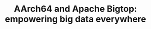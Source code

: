 ---
categories:
- bkk19
description: In this talk, well walk you through the up-to-date status of Big Data
  on AArch64, especially focus on improvements weve made to support big data components(Hadoop,
  Spark, etc) across platform, the contribution to Apache Bigtop, and the future roadmap.<br><br>Apache
  Bigtop as the open source Hadoop distribution, provides full functionality of packaging,
  testing, and deployment for users to build their own Hadoop Distro from ground up.
  Because of its unique positioning, it is widely leveraged by not only ISVs(Cloudera,
  Hortonworks, Pivotal, ODPi, etc), but also cloud providers(AWE EMR, Google Cloud
  Dataproc). Laying on top of Bigtops foundation, weve pushed the support of big data
  to the next level under the support of Open Data Platform Initiative(ODPi). To breakdown
  the details of this talk, well share about the enhancement of AArch64 support in
  Bigtop, how to run big data on AArch64 with Bigtop Provisioner and Sandbox at a
  click of button, how to build the support of AArch64 with Bigtops docker based architecture,
  and how to test the result with a comprehensive CI coverage. Further more, the newly
  developed integration testing framework 2.0 in Apache Bigtop will be revealed.
image:
  featured: 'true'
  path: /assets/images/featured-images/bkk19/BKK19-101.png
session_attendee_num: '5'
session_id: BKK19-101
session_room: Session Room 2 (Lotus 3-4)
session_slot:
  end_time: '2019-04-01 14:25:00'
  start_time: '2019-04-01 14:00:00'
session_speakers:
- speaker_bio: 'Yu-Hsin Yeh(Evans Ye) is former VP, and currently committer and PMC
    member of Apache Bigtop. He loves to code, automate things, and tackling big data
    challenges. Aside from engineering stuff, he is also an enthusiast in giving talks
    to share software innovations and cutting-edge technologies. His latest talk were
    to introduce Apache Calcite on DataCon.TW 2018. On the other hand, Evans had talked
    about Apache Bigtop’s several new features on Dataworks Summit 2017 San Jose,
    Apache: Big Data NA 2017/2016, EU 2015. He also presented the SDACK architecture
    on DockerCon 2016. In addition to that, 2 times Big Data Innovation Summit speaker,
    2 times HadoopCon speaker, 2 times Taiwan Hadoop user group speaker, and dozens
    of company internal talks make him an experienced presenter.'
  speaker_company: Apache Software Foundation
  speaker_image: /assets/images/speakers/bkk19/evans-ye.jpg
  speaker_location: ''
  speaker_name: Evans Ye
  speaker_position: ASF member, Apache Bigtop Committer/PMC member/Former VP, Director
    of Taiwan Data Engineering Association
  speaker_username: yu_hsin_yeh.1u284819
- speaker_bio: ''
  speaker_company: Linaro
  speaker_image: /assets/images/speakers/bkk19/ganesh-raju.jpg
  speaker_location: ganesh.raju
  speaker_name: Ganesh Raju
  speaker_position: Tech Lead
  speaker_username: ganesh.raju
- speaker_bio: ''
  speaker_company: Arm
  speaker_image: /assets/images/speakers/placeholder.jpg
  speaker_location: ''
  speaker_name: jun he
  speaker_position: SW Manager
  speaker_username: jun.he
session_track: Big Data
tag: session
tags:
- Open Source Development
title: 'AArch64 and Apache Bigtop: empowering big data everywhere'
---